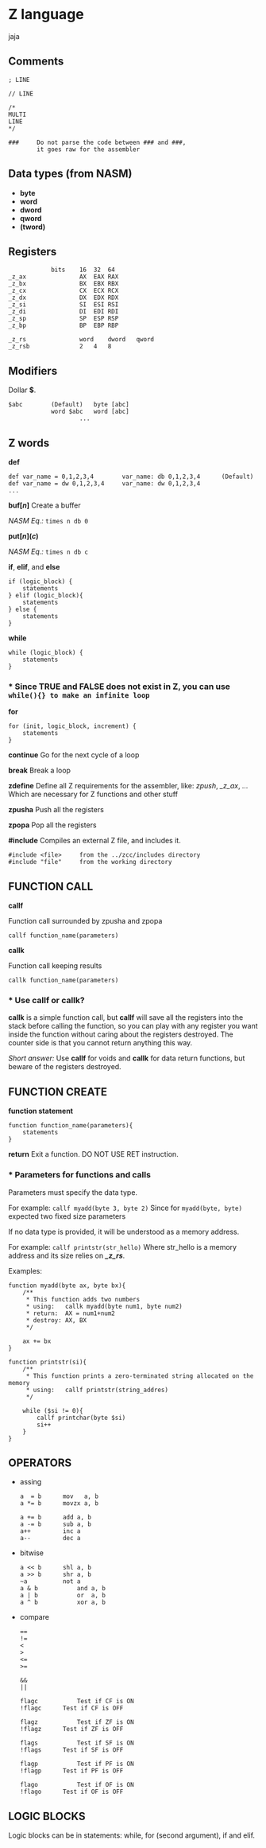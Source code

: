 <br>
<style>
  *{tab-size:4;}
</style>

# Z language
jaja

## Comments
```
; LINE

// LINE

/*
MULTI
LINE
*/
```
```
###		Do not parse the code between ### and ###,
		it goes raw for the assembler
```

## Data types (from NASM)

- **byte**
- **word**
- **dword**
- **qword**
- **(tword)**


## Registers
```
			bits	16	32	64
_z_ax				AX	EAX	RAX
_z_bx				BX	EBX	RBX
_z_cx				CX	ECX	RCX
_z_dx				DX	EDX	RDX
_z_si				SI	ESI	RSI
_z_di				DI	EDI	RDI
_z_sp				SP	ESP	RSP
_z_bp				BP	EBP	RBP

_z_rs				word	dword	qword
_z_rsb				2	4	8
```

## Modifiers
Dollar **$**.
```
$abc		(Default)	byte [abc]
			word $abc	word [abc]
					...
```

## Z words
**def**	
```
def var_name = 0,1,2,3,4		var_name: db 0,1,2,3,4		(Default)
def var_name = dw 0,1,2,3,4		var_name: dw 0,1,2,3,4
...
```

**buf[*n*]**
Create a buffer

*NASM Eq.:* `times n db 0`


**put\[*n*\]\(*c*\)**

*NASM Eq.:* `times n db c`


**if**, **elif**, and **else**
```
if (logic_block) {
	statements
} elif (logic_block){
	statements
} else {
	statements
}
```

**while**
```
while (logic_block) {
	statements
}
```
### * Since TRUE and FALSE does not exist in Z, you can use `while(){} to make an infinite loop`

**for**
```
for (init, logic_block, increment) {
	statements
}
```

**continue**
Go for the next cycle of a loop

**break**
Break a loop

**zdefine**
Define all Z requirements for the assembler, like: *zpush*, *_z_ax*, *...*
Which are necessary for Z functions and other stuff

**zpusha**
Push all the registers

**zpopa**
Pop all the registers

**#include**
Compiles an external Z file, and includes it.
```
#include <file>		from the ../zcc/includes directory
#include "file"		from the working directory
```


## FUNCTION CALL

**callf**

Function call surrounded by zpusha and zpopa

`callf function_name(parameters)`


**callk**

Function call keeping results

`callk function_name(parameters)`

### * Use callf or callk?
**callk** is a simple function call, but **callf** will save all the registers into the stack before calling the function, so you can play with any register you want inside the function without caring about the registers destroyed. The counter side is that you cannot return anything this way.

*Short answer:*	Use **callf** for voids and **callk** for data return functions, but beware of the registers destroyed.


## FUNCTION CREATE

**function statement**
```
function function_name(parameters){
	statements
}
```

**return**
Exit a function. DO NOT USE  RET instruction.




### * Parameters for functions and calls
Parameters must specify the data type.

For example:
`callf myadd(byte 3, byte 2)`
Since for `myadd(byte, byte)` expected two fixed size parameters
							
							
If no data type is provided, it will be understood as a memory address.

For example:
`callf printstr(str_hello)`
Where str_hello is a memory address and its size relies on ***_z_rs***.


Examples:
```
function myadd(byte ax, byte bx){
	/**
	 * This function adds two numbers
	 * using:	callk myadd(byte num1, byte num2)
	 * return:	AX = num1+num2
	 * destroy:	AX, BX
	 */

	ax += bx
}
```
```
function printstr(si){
	/**
	 * This function prints a zero-terminated string allocated on the memory
	 * using:	callf printstr(string_addres)
	 */
	
	while ($si != 0){
		callf printchar(byte $si)
		si++
	}
}
```

## OPERATORS

- assing

	```
	a  = b		mov   a, b	
	a *= b		movzx a, b

	a += b		add a, b
	a -= b		sub a, b
	a++			inc a
	a--			dec a
	```

- bitwise

	```
	a << b		shl a, b
	a >> b		shr a, b
	~a			not a
	a & b			and a, b
	a | b			or  a, b
	a ^ b			xor a, b
	```

- compare

	```
	==
	!=
	<
	>
	<=
	>=

	&&
	||

	flagc			Test if CF is ON
	!flagc		Test if CF is OFF

	flagz			Test if ZF is ON
	!flagz		Test if ZF is OFF

	flags			Test if SF is ON
	!flags		Test if SF is OFF

	flagp			Test if PF is ON
	!flagp		Test if PF is OFF

	flago			Test if OF is ON
	!flago		Test if OF is OFF
	```


## LOGIC BLOCKS

Logic blocks can be in statements:  while, for (second argument), if and elif.
		

